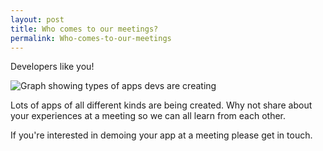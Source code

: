 ```yaml
---
layout: post
title: Who comes to our meetings?
permalink: Who-comes-to-our-meetings
---
```


Developers like you!

![Graph showing types of apps devs are creating](https://mrlacey.github.io/winappsldn/images/kinds-of-apps.png)

Lots of apps of all different kinds are being created. Why not share about your experiences at a meeting so we can all learn from each other.

If you're interested in demoing your app at a meeting please get in touch.
